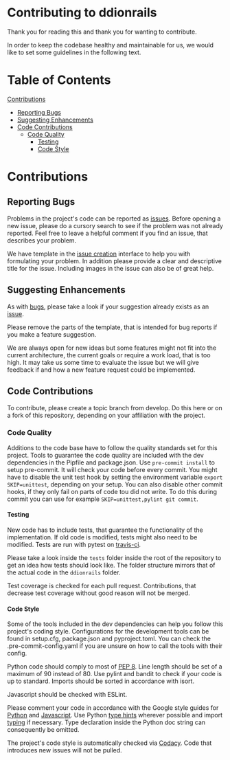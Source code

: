# Contributing to ddionrails

Thank you for reading this and thank you for wanting to contribute.

In order to keep the codebase healthy and maintainable for us, we would like to
set some guidelines in the following text.

# Table of Contents

[Contributions](#contributions)

  + [Reporting Bugs](#reporting-bugs)
  + [Suggesting Enhancements](#suggesting-enhancements)
  + [Code Contributions](#code-contributions)
    - [Code Quality](#code-quality)
      - [Testing](#testing)
      - [Code Style](#code-style)

# Contributions

## Reporting Bugs

Problems in the project's code can be reported as
[issues](https://github.com/ddionrails/ddionrails/issues).
Before opening a new issue, please do a cursory search to see if the problem was
not already reported.
Feel free to leave a helpful comment if you find an issue, that describes your problem.

We have template in the [issue creation](https://github.com/ddionrails/ddionrails/issues/new)
interface to help you with formulating your problem. In addition please provide a
clear and descriptive title for the issue.
Including images in the issue can also be of great help.

## Suggesting Enhancements

As with [bugs](#reporting-bugs), please take a look if your suggestion already exists
as an [issue](https://github.com/ddionrails/ddionrails/issues).

Please remove the parts of the template, that is intended for bug reports
if you make a feature suggestion.

We are always open for new ideas but some features might not fit into the current
architecture, the current goals or require a work load, 
that is too high.
It may take us some time to evaluate the issue but we will give feedback if and how 
a new feature request could be implemented.

## Code Contributions

To contribute, please create a topic branch from develop. Do this here or on a 
fork of this repository, depending on your affiliation with the project.

### Code Quality

Additions to the code base have to follow the quality standards set for this project.
Tools to guarantee the code quality are included with the dev dependencies in the
Pipfile and package.json.
Use `pre-commit install` to setup pre-commit.
It will check your code before every commit.
You might have to disable the unit test hook by setting the environment variable
`export SKIP=unittest`, depending on your setup.
You can also disable other commit hooks, if they only fail on parts of code 
tou did not write.
To do this during commit you can use for example `SKIP=unittest,pylint git commit`.

#### Testing

New code has to include tests, that guarantee the functionality of the implementation.
If old code is modified, tests might also need to be modified.
Tests are run with pytest on [travis-ci](https://travis-ci.org/ddionrails/ddionrails).

Please take a look inside the `tests` folder inside the root of the repository to
get an idea how tests should look like. The folder structure mirrors that of the actual
code in the `ddionrails` folder.

Test coverage is checked for each pull request.
Contributions, that decrease test coverage without good reason will not be merged.

#### Code Style

Some of the tools included in the dev dependencies can help you follow this project's 
coding style.
Configurations for the development tools can be found in setup.cfg, package.json and
pyproject.toml. You can check the .pre-commit-config.yaml if you are unsure on how to 
call the tools with their config.

Python code should comply to most of [PEP 8](https://www.python.org/dev/peps/pep-0008/).
Line length should be set of a maximum of 90 instead of 80.
Use pylint and bandit to check if your code is up to standard.
Imports should be sorted in accordance with isort.

Javascript should be checked with ESLint.

Please comment your code in accordance with the Google style guides for
[Python](https://sphinxcontrib-napoleon.readthedocs.io/en/latest/example_google.html)
and [Javascript](https://google.github.io/styleguide/jsguide.html#jsdoc).
Use Python [type hints](https://www.python.org/dev/peps/pep-0484/) wherever possible
and import [typing](https://docs.python.org/3/library/typing.html) if necessary.
Type declaration inside the Python doc string can consequently be omitted.

The project's code style is automatically checked via
[Codacy](https://app.codacy.com/project/ddionrails/ddionrails/dashboard).
Code that introduces new issues will not be pulled.

